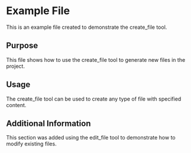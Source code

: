# Example File

This is an example file created to demonstrate the create_file tool.

## Purpose

This file shows how to use the create_file tool to generate new files in the project.

## Usage

The create_file tool can be used to create any type of file with specified content.

## Additional Information

This section was added using the edit_file tool to demonstrate how to modify existing files.
